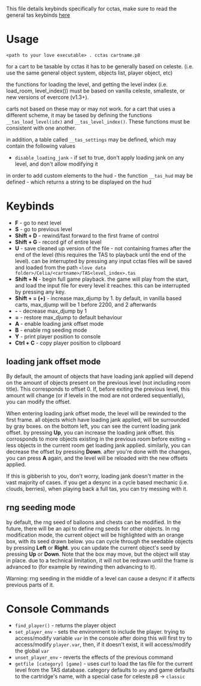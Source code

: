 This file details keybinds specifically for cctas, make sure to read the general tas keybinds [here](/README.md)

# Usage
`<path to your love executable> . cctas cartname.p8`

for a cart to be tasable by cctas it has to be generally based on celeste. (i.e. use the same general object system, objects list, player object, etc)

the functions for loading the level, and getting the level index (i.e. load\_room, level\_index()) must be based on vanilla celeste, smalleste, or new versions of evercore (v1.3+).

carts not based on these may or may not work. for a cart that uses a different scheme, it may be tased by defining the functions `__tas_load_level(idx)` and `__tas_level_index()`. These functions must be consistent with one another.

in addition, a table called `__tas_settings` may be defined, which may contain the following values
* `disable_loading_jank` - if set to true, don't apply loading jank on any level, and don't allow modifying it

in order to add custom elements to the hud - the function `__tas_hud` may be defined - which returns a string to be displayed on the hud

# Keybinds
* __F__ - go to next level
* __S__ - go to previous level
* __Shift + D__ - rewind/fast forward to the first frame of control
* __Shift + G__ - record gif of entire level
* __U__ - save cleaned up version of the file - not containing frames after the end of the level (this requires the TAS to playback until the end of the level). can be interrupted by pressing any input
cctas files will be saved and loaded from the path `<love data folder>/Celia/<cartname>/TAS<level_index>.tas`
* __Shift + N__ - begin full game playback. the game will play from the start, and load the input file for every level it reaches. this can be interrupted by pressing any key.
* __Shift + = (+)__ - increase max\_djump by 1. by default, in vanilla based carts, max\_djump will be 1 before 2200, and 2 afterwards
* __-__ - decrease max\_djump by 1
* __=__ - restore max\_djump to default behaviour
* __A__ - enable loading jank offset mode
* __B__ - enable rng seeding mode
* __Y__ - print player position to console
* __Ctrl + C__ - copy player position to clipboard

## loading jank offset mode
By default, the amount of objects that have loading jank applied will depend on the amount of objects present on the previous level (not including room title).  This corresponds to offset 0. If, before exiting the previous level, this amount will change (or if levels in the mod are not ordered sequentially), you can modify the offset.

When entering loading jank offset mode, the level will be rewinded to the first frame. all objects which have loading jank applied, will be surrounded by gray boxes. on the bottom left, you can see the current loading jank offset. by pressing __Up__, you can increase the loading jank offset. this corrosponds to more objects existing in the previous room before exiting = less objects in the current room get loading jank applied. similarly, you can decrease the offset by pressing __Down__. after you're done with the changes, you can press __A__ again, and the level will be reloaded with the new offsets applied.

If this is gibberish to you, don't worry, loading jank doesn't matter in the vast majority of cases. if you get a desync in a cycle based mechanic (i.e. clouds, berries), when playing back a full tas, you can try messing with it.

## rng seeding mode
by default, the rng seed of balloons and chests can be modified. In the future, there will be an api to define rng seeds for other objects. In rng modification mode, the current object will be highlighted with an orange box, with its seed drawn below. you can cycle through the seedable objects by pressing __Left__ or __Right__. you can update the current object's seed by pressing __Up__ or __Down__. Note that the box may move, but the object will stay in place. due to a technical limitation, it will not be redrawn until the frame is advanced to (for example by rewinding then advancing to it).

Warning: rng seeding in the middle of a level can cause a desync if it affects previous parts of it.

# Console Commands
* `find_player()` - returns the player object
* `set_player_env` - sets the environment to include the player. trying to access/modify variable `var` in the console after doing this will first try to access/modify `player.var`, then, if it doesn't exist, it will access/modify the global `var`
* `unset_player_env` - reverts the effects of the previous command
* `getfile [category] [game]` - uses curl to load the tas file for the current level from the TAS database. category defaults to `any` and game defaults to the cartridge's name, with a special case for celeste.p8 -> `classic`

